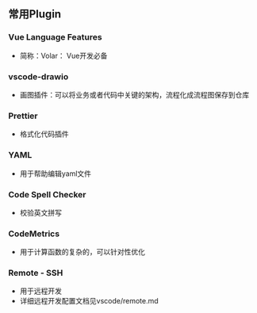 ## 常用Plugin
### Vue Language Features
  - 简称：Volar： Vue开发必备

### vscode-drawio
  - 画图插件：可以将业务或者代码中关键的架构，流程化成流程图保存到仓库

### Prettier
  - 格式化代码插件

### YAML
  - 用于帮助编辑yaml文件

### Code Spell Checker
  - 校验英文拼写

### CodeMetrics
  - 用于计算函数的复杂的，可以针对性优化

### Remote - SSH
  - 用于远程开发
  - 详细远程开发配置文档见vscode/remote.md